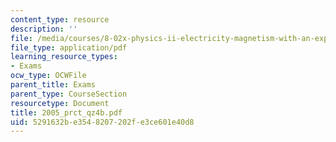 ```yaml
---
content_type: resource
description: ''
file: /media/courses/8-02x-physics-ii-electricity-magnetism-with-an-experimental-focus-spring-2005/5291632be3548207202fe3ce601e40d8_2005_prct_qz4b.pdf
file_type: application/pdf
learning_resource_types:
- Exams
ocw_type: OCWFile
parent_title: Exams
parent_type: CourseSection
resourcetype: Document
title: 2005_prct_qz4b.pdf
uid: 5291632b-e354-8207-202f-e3ce601e40d8
---
```

